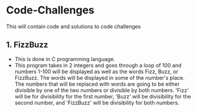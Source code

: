 # Code-Challenges
This will contain code and solutions to code challenges

## 1. FizzBuzz
- This is done in C programming language.
- This program takes in 2 integers and goes through a loop of 100 and numbers 1-100 will be displayed as well as the words Fizz, Buzz, or FizzBuzz. The words will be displayed in some of the number's place. The numbers that will be replaced with words are going to be either divisible by one of the two numbers or divisible by both numbers. 'Fizz' will be for divisibility for the first number, 'Buzz' will be divisibility for the second number, and 'FizzBuzz' will be divisibility for both numbers.
